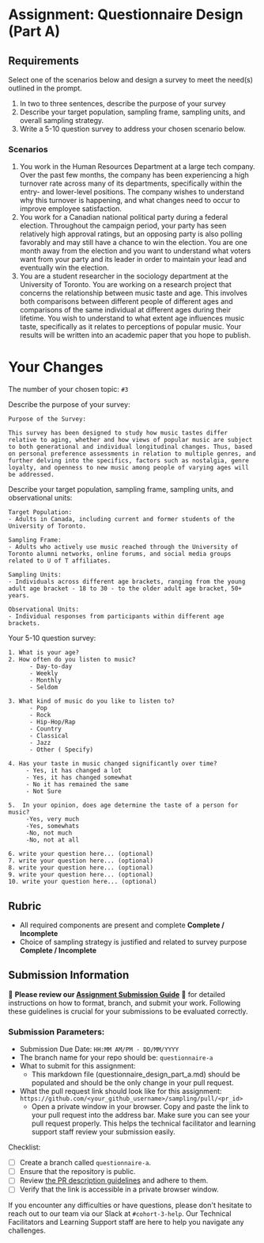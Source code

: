 # Assignment: Questionnaire Design (Part A)

## Requirements
Select one of the scenarios below and design a survey to meet the need(s) outlined in the prompt.

1.	In two to three sentences, describe the purpose of your survey
2.	Describe your target population, sampling frame, sampling units, and overall sampling strategy.
3.	Write a 5-10 question survey to address your chosen scenario below.


### Scenarios
1.	You work in the Human Resources Department at a large tech company. Over the past few months, the company has been experiencing a high turnover rate across many of its departments, specifically within the entry- and lower-level positions. The company wishes to understand why this turnover is happening, and what changes need to occur to improve employee satisfaction.
2.	You work for a Canadian national political party during a federal election. Throughout the campaign period, your party has seen relatively high approval ratings, but an opposing party is also polling favorably and may still have a chance to win the election. You are one month away from the election and you want to understand what voters want from your party and its leader in order to maintain your lead and eventually win the election.
3.	You are a student researcher in the sociology department at the University of Toronto. You are working on a research project that concerns the relationship between music taste and age. This involves both comparisons between different people of different ages and comparisons of the same individual at different ages during their lifetime. You wish to understand to what extent age influences music taste, specifically as it relates to perceptions of popular music. Your results will be written into an academic paper that you hope to publish.


# Your Changes

The number of your chosen topic: `#3`

Describe the purpose of your survey:
```
Purpose of the Survey:

This survey has been designed to study how music tastes differ relative to aging, whether and how views of popular music are subject to both generational and individual longitudinal changes. Thus, based on personal preference assessments in relation to multiple genres, and further delving into the specifics, factors such as nostalgia, genre loyalty, and openness to new music among people of varying ages will be addressed.

```

Describe your target population, sampling frame, sampling units, and observational units:
```
Target Population:
- Adults in Canada, including current and former students of the University of Toronto.

Sampling Frame:
- Adults who actively use music reached through the University of Toronto alumni networks, online forums, and social media groups related to U of T affiliates.

Sampling Units:
- Individuals across different age brackets, ranging from the young adult age bracket - 18 to 30 - to the older adult age bracket, 50+ years.

Observational Units: 
- Individual responses from participants within different age brackets.

```

Your 5-10 question survey:
```
1. What is your age?
2. How often do you listen to music?
      - Day-to-day 
      - Weekly 
      - Monthly 
      - Seldom

3. What kind of music do you like to listen to?   
      - Pop
      - Rock
      - Hip-Hop/Rap
      - Country
      - Classical
      - Jazz
      - Other ( Specify)

4. Has your taste in music changed significantly over time?
     - Yes, it has changed a lot 
     - Yes, it has changed somewhat
     - No it has remained the same  
     - Not Sure

5.  In your opinion, does age determine the taste of a person for music?
     -Yes, very much
     -Yes, somewhats
     -No, not much
     -No, not at all

6. write your question here... (optional)
7. write your question here... (optional)
8. write your question here... (optional)
9. write your question here... (optional)
10. write your question here... (optional)
```

## Rubric

-	All required components are present and complete **Complete / Incomplete**
-	Choice of sampling strategy is justified and related to survey purpose **Complete / Incomplete**

## Submission Information

🚨 **Please review our [Assignment Submission Guide](https://github.com/UofT-DSI/onboarding/blob/main/onboarding_documents/submissions.md)** 🚨 for detailed instructions on how to format, branch, and submit your work. Following these guidelines is crucial for your submissions to be evaluated correctly.

### Submission Parameters:
* Submission Due Date: `HH:MM AM/PM - DD/MM/YYYY`
* The branch name for your repo should be: `questionnaire-a`
* What to submit for this assignment:
    * This markdown file (questionnaire_design_part_a.md) should be populated and should be the only change in your pull request.
* What the pull request link should look like for this assignment: `https://github.com/<your_github_username>/sampling/pull/<pr_id>`
    * Open a private window in your browser. Copy and paste the link to your pull request into the address bar. Make sure you can see your pull request properly. This helps the technical facilitator and learning support staff review your submission easily.

Checklist:
- [ ] Create a branch called `questionnaire-a`.
- [ ] Ensure that the repository is public.
- [ ] Review [the PR description guidelines](https://github.com/UofT-DSI/onboarding/blob/main/onboarding_documents/submissions.md#guidelines-for-pull-request-descriptions) and adhere to them.
- [ ] Verify that the link is accessible in a private browser window.

If you encounter any difficulties or have questions, please don't hesitate to reach out to our team via our Slack at `#cohort-3-help`. Our Technical Facilitators and Learning Support staff are here to help you navigate any challenges.
